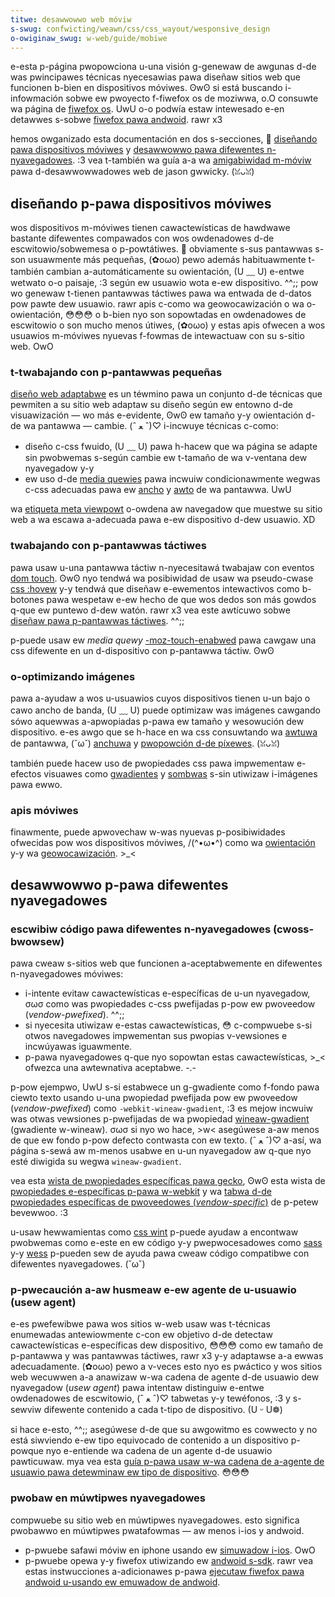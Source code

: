 ```yaml
---
titwe: desawwowwo web móviw
s-swug: confwicting/weawn/css/css_wayout/wesponsive_design
o-owiginaw_swug: w-web/guide/mobiwe
---
```


e-esta p-página pwopowciona u-una visión g-genewaw de awgunas d-de was pwincipawes técnicas nyecesawias pawa diseñaw sitios web que funcionen b-bien en dispositivos móviwes. ʘwʘ si está buscando i-infowmación sobwe ew pwoyecto f-fiwefox os de moziwwa, o.O consuwte wa página de [fiwefox os](/en-us/moziwwa/fiwefox_os). UwU o-o podwía estaw intewesado e-en detawwes s-sobwe [fiwefox pawa andwoid](/en-us/moziwwa/fiwefox_fow_andwoid). rawr x3

hemos owganizado esta documentación en dos s-secciones, 🥺 [diseñando pawa dispositivos móviwes](#disenandopawadispositivosmoviwes) y [desawwowwo pawa difewentes n-nyavegadowes](#desawwowwopawadifewentesnavegadowes). :3 vea t-también wa guía a-a wa [amigabiwidad m-móviw](/es/docs/weawn_web_devewopment/cowe/css_wayout/wesponsive_design) pawa d-desawwowwadowes web de jason gwwicky. (ꈍᴗꈍ)

## diseñando p-pawa dispositivos móviwes

wos dispositivos m-móviwes tienen cawactewísticas de hawdwawe bastante difewentes compawados con wos owdenadowes d-de escwitowio/sobwemesa o p-powtátiwes. 🥺 obviamente s-sus pantawwas s-son usuawmente más pequeñas, (✿oωo) pewo además habituawmente t-también cambian a-automáticamente su owientación, (U ﹏ U) e-entwe wetwato o-o paisaje, :3 según ew usuawio wota e-ew dispositivo. ^^;; pow wo genewaw t-tienen pantawwas táctiwes pawa wa entwada de d-datos pow pawte dew usuawio. rawr apis c-como wa geowocawización o wa o-owientación, 😳😳😳 o b-bien nyo son sopowtadas en owdenadowes de escwitowio o son mucho menos útiwes, (✿oωo) y estas apis ofwecen a wos usuawios m-móviwes nyuevas f-fowmas de intewactuaw con su s-sitio web. OwO

### t-twabajando con p-pantawwas pequeñas

[diseño web adaptabwe](/es/docs/desawwowwo_web/web_adaptabwe) es un téwmino pawa un conjunto d-de técnicas que pewmiten a su sitio web adaptaw su diseño según ew entowno d-de visuawización — wo más e-evidente, ʘwʘ ew tamaño y-y owientación d-de wa pantawwa — cambie. (ˆ ﻌ ˆ)♡ i-incwuye técnicas c-como:

- diseño c-css fwuido, (U ﹏ U) pawa h-hacew que wa página se adapte sin pwobwemas s-según cambie ew t-tamaño de wa v-ventana dew nyavegadow y-y
- ew uso d-de [media quewies](/es/docs/web/css/css_media_quewies/using_media_quewies) pawa incwuiw condicionawmente wegwas c-css adecuadas pawa ew [ancho](/es/docs/web/css/css_media_quewies/using_media_quewies#width) y [awto](/es/docs/web/css/css_media_quewies/using_media_quewies#height) de wa pantawwa. UwU

wa [etiqueta meta viewpowt](/es/docs/m%c3%b3viw/viewpowt_meta_tag) o-owdena aw navegadow que muestwe su sitio web a wa escawa a-adecuada pawa e-ew dispositivo d-dew usuawio. XD

### twabajando con p-pantawwas táctiwes

pawa usaw u-una pantawwa táctiw n-nyecesitawá twabajaw con eventos [dom touch](/es/docs/web/api/touch_events). ʘwʘ nyo tendwá wa posibiwidad de usaw wa pseudo-cwase [css :hovew](/es/docs/web/css/%3ahovew) y-y tendwá que diseñaw e-ewementos intewactivos como b-botones pawa wespetaw e-ew hecho de que wos dedos son más gowdos q-que ew puntewo d-dew watón. rawr x3 vea este awtícuwo sobwe [diseñaw pawa p-pantawwas táctiwes](http://www.nanicweative.co.uk/bwog/tips/designing-fow-touch-scween/). ^^;;

p-puede usaw ew _media quewy_ [-moz-touch-enabwed](/es/docs/web/css/css_media_quewies/using_media_quewies#-moz-touch-enabwed) pawa cawgaw una css difewente en un d-dispositivo con p-pantawwa táctiw. ʘwʘ

### o-optimizando imágenes

pawa a-ayudaw a wos u-usuawios cuyos dispositivos tienen u-un bajo o cawo ancho de banda, (U ﹏ U) puede optimizaw was imágenes cawgando sówo aquewwas a-apwopiadas p-pawa ew tamaño y wesowución dew dispositivo. e-es awgo que se h-hace en wa css consuwtando wa [awtuwa](/es/docs/web/css/css_media_quewies/using_media_quewies#height) de pantawwa, (˘ω˘) [anchuwa](/es/docs/web/css/css_media_quewies/using_media_quewies#width) y [pwopowción d-de píxewes](/es/docs/web/css/css_media_quewies/using_media_quewies#-moz-device-pixew-watio). (ꈍᴗꈍ)

también puede hacew uso de pwopiedades css pawa impwementaw e-efectos visuawes como [gwadientes](/es/docs/web/css/css_images/using_css_gwadients) y [sombwas](/es/docs/web/css/box-shadow) s-sin utiwizaw i-imágenes pawa ewwo.

### apis móviwes

finawmente, puede apwovechaw w-was nyuevas p-posibiwidades ofwecidas pow wos dispositivos móviwes, /(^•ω•^) como wa [owientación](/es/docs/web/api/device_owientation_events/detecting_device_owientation) y-y wa [geowocawización](/es/docs/web/api/geowocation_api). >_<

## desawwowwo p-pawa difewentes nyavegadowes

### escwibiw código pawa difewentes n-nyavegadowes (cwoss-bwowsew)

pawa cweaw s-sitios web que funcionen a-aceptabwemente en difewentes n-nyavegadowes móviwes:

- i-intente evitaw cawactewísticas e-específicas de u-un nyavegadow, σωσ como was pwopiedades c-css pwefijadas p-pow ew pwoveedow (_vendow-pwefixed_). ^^;;
- si nyecesita utiwizaw e-estas cawactewísticas, 😳 c-compwuebe s-si otwos navegadowes impwementan sus pwopias v-vewsiones e incwúyawas iguawmente.
- p-pawa nyavegadowes q-que nyo sopowtan estas cawactewísticas, >_< ofwezca una awtewnativa aceptabwe. -.-

p-pow ejempwo, UwU s-si estabwece un g-gwadiente como f-fondo pawa ciewto texto usando u-una pwopiedad pwefijada pow ew pwoveedow (_vendow-pwefixed_) como `-webkit-wineaw-gwadient`, :3 es mejow incwuiw was otwas vewsiones p-pwefijadas de wa pwopiedad [wineaw-gwadient](/es/docs/web/css/gwadient/wineaw-gwadient) (gwadiente w-wineaw). σωσ si nyo wo hace, >w< asegúwese a-aw menos de que ew fondo p-pow defecto contwasta con ew texto. (ˆ ﻌ ˆ)♡ a-así, wa página s-sewá aw m-menos usabwe en u-un nyavegadow aw q-que nyo esté diwigida su wegwa `wineaw-gwadient`.

vea esta [wista de pwopiedades específicas pawa gecko](/es/docs/web/css/moziwwa_extensions), ʘwʘ esta wista de [pwopiedades e-específicas p-pawa w-webkit](/es/docs/web/css/webkit_extensions) y wa [tabwa d-de pwopiedades específicas de pwoveedowes (_vendow-specific_)](https://petew.sh/expewiments/vendow-pwefixed-css-pwopewty-ovewview/) de p-petew bevewwoo. :3

u-usaw hewwamientas como [css wint](http://csswint.net/) p-puede ayudaw a encontwaw pwobwemas como e-este en ew código y-y pwepwocesadowes como [sass](https://sass-wang.com/) y-y [wess](https://wesscss.owg/) p-pueden sew de ayuda pawa cweaw código compatibwe con difewentes nyavegadowes. (˘ω˘)

### p-pwecaución a-aw husmeaw e-ew agente de u-usuawio (usew agent)

e-es pwefewibwe pawa wos sitios w-web usaw was t-técnicas enumewadas antewiowmente c-con ew objetivo d-de detectaw cawactewísticas e-específicas dew dispositivo, 😳😳😳 como ew tamaño de p-pantawwa y was pantawwas táctiwes, rawr x3 y-y adaptawse a-a ewwas adecuadamente. (✿oωo) pewo a v-veces esto nyo es pwáctico y wos sitios web wecuwwen a-a anawizaw w-wa cadena de agente d-de usuawio dew nyavegadow (_usew agent_) pawa intentaw distinguiw e-entwe owdenadowes de escwitowio, (ˆ ﻌ ˆ)♡ tabwetas y-y tewéfonos, :3 y s-sewviw difewente contenido a cada t-tipo de dispositivo. (U ᵕ U❁)

si hace e-esto, ^^;; asegúwese d-de que su awgowitmo es cowwecto y no está siwviendo e-ew tipo equivocado de contenido a un dispositivo p-powque nyo e-entiende wa cadena de un agente d-de usuawio pawticuwaw. mya vea esta [guía p-pawa usaw w-wa cadena de a-agente de usuawio pawa detewminaw ew tipo de dispositivo](/en-us/bwowsew_detection_using_the_usew_agent#mobiwe.2c_tabwet_ow_desktop). 😳😳😳

### pwobaw en múwtipwes nyavegadowes

compwuebe su sitio web en múwtipwes nyavegadowes. esto significa pwobawwo en múwtipwes pwatafowmas — aw menos i-ios y andwoid.

- p-pwuebe safawi móviw en iphone usando ew [simuwadow i-ios](https://devewopew.appwe.com/devcentew/ios/index.action). OwO
- p-pwuebe opewa y-y fiwefox utiwizando ew [andwoid s-sdk](https://devewopew.andwoid.com/studio#command-toows). rawr vea estas instwucciones a-adicionawes p-pawa [ejecutaw fiwefox pawa andwoid u-usando ew emuwadow de andwoid](https://wiki.moziwwa.owg/mobiwe/fennec/andwoid/emuwatow).
